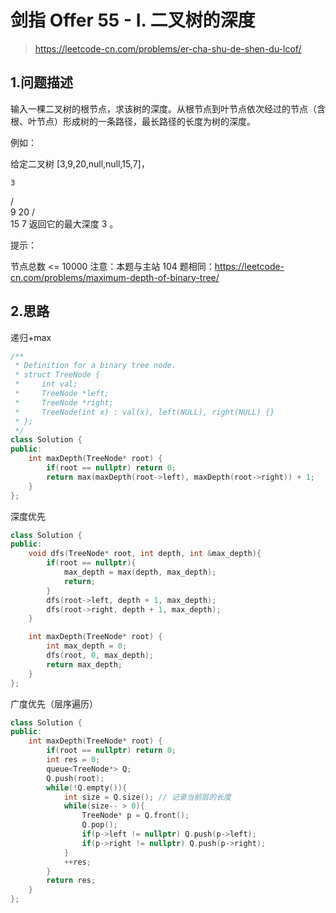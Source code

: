 # 剑指 Offer 55 - I. 二叉树的深度

> https://leetcode-cn.com/problems/er-cha-shu-de-shen-du-lcof/

## 1.问题描述

输入一棵二叉树的根节点，求该树的深度。从根节点到叶节点依次经过的节点（含根、叶节点）形成树的一条路径，最长路径的长度为树的深度。

例如：

给定二叉树 [3,9,20,null,null,15,7]，

    3
   / \
  9  20
    /  \
   15   7
返回它的最大深度 3 。

 

提示：

节点总数 <= 10000
注意：本题与主站 104 题相同：https://leetcode-cn.com/problems/maximum-depth-of-binary-tree/

## 2.思路

递归+max

```cpp
/**
 * Definition for a binary tree node.
 * struct TreeNode {
 *     int val;
 *     TreeNode *left;
 *     TreeNode *right;
 *     TreeNode(int x) : val(x), left(NULL), right(NULL) {}
 * };
 */
class Solution {
public:
    int maxDepth(TreeNode* root) {
        if(root == nullptr) return 0;
        return max(maxDepth(root->left), maxDepth(root->right)) + 1;
    }
};
```

深度优先

```cpp
class Solution {
public:
    void dfs(TreeNode* root, int depth, int &max_depth){
        if(root == nullptr){
            max_depth = max(depth, max_depth);
            return;
        } 
        dfs(root->left, depth + 1, max_depth);
        dfs(root->right, depth + 1, max_depth);
    }

    int maxDepth(TreeNode* root) {
        int max_depth = 0;
        dfs(root, 0, max_depth);
        return max_depth;
    }
};
```


广度优先（层序遍历）

```cpp
class Solution {
public:
    int maxDepth(TreeNode* root) {
        if(root == nullptr) return 0;
        int res = 0;
        queue<TreeNode*> Q;
        Q.push(root);
        while(!Q.empty()){
            int size = Q.size(); // 记录当前层的长度
            while(size-- > 0){
                TreeNode* p = Q.front();
                Q.pop();
                if(p->left != nullptr) Q.push(p->left);
                if(p->right != nullptr) Q.push(p->right);
            }
            ++res;
        }
        return res;
    }
};
```